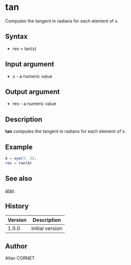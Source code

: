 # tan

Computes the tangent in radians for each element of x.

## Syntax

- res = tan(x)

## Input argument

- x - a numeric value

## Output argument

- res - a numeric value

## Description

<b>tan</b> computes the tangent in radians for each element of x.

## Example

```matlab
A = eye(3, 3);
res = tan(A)
```

## See also

[atan](atan.md).

## History

| Version | Description     |
| ------- | --------------- |
| 1.0.0   | initial version |

## Author

Allan CORNET
